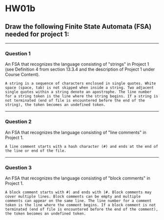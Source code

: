 # HW01b

## Draw the following Finite State Automata (FSA) needed for project 1:

---
### Question 1

 An FSA that recognizes the language consisting of "strings" in Project 1 (see Definition 4 from section 13.3.4 and the description of Project 1 under Course Content). 

```
A string is a sequence of characters enclosed in single quotes. White space (space, tab) is not skipped when inside a string. Two adjacent single quotes within a string denote an apostrophe. The line number for a string token is the line where the string begins. If a string is not terminated (end of file is encountered before the end of the string), the token becomes an undefined token.
```


---
### Question 2

An FSA that recognizes the language consisting of "line comments" in Project 1. 

```
A line comment starts with a hash character (#) and ends at the end of the line or end of the file.
```

---
### Question 3

An FSA that recognizes the language consisting of "block comments" in Project 1. 

```
A block comment starts with #| and ends with |#. Block comments may cover multiple lines. Block comments can be empty and multiple comments can appear on the same line. The line number for a comment token is the line where the comment begins. If a block comment is not terminated (end of file is encountered before the end of the comment), the token becomes an undefined token.
```
